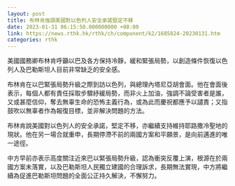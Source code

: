 ```yaml
---
layout: post
title: 布林肯強調美國對以色列人安全承諾堅定不移
date: 2023-01-31 06:15:50.000000000 +08:00
link: https://news.rthk.hk/rthk/ch/component/k2/1685824-20230131.htm
categories: rthk
---
```


美國國務卿布林肯呼籲以巴及各方保持冷靜，緩和緊張局勢，以創造條件恢復以色列人及巴勒斯坦人目前非常缺乏的安全感。

布林肯在以巴緊張局勢升級之際到訪以色列，與總理內塔尼亞胡會面。他在會面後表示，每個人都有責任採取步驟紓緩局勢，而非火上加油，強調不論受害者是誰，又或甚麼信仰，奪去無辜生命的恐怖主義行為，或為此而慶祝都應予以譴責；又指鼓吹以無辜者作為報復目標，並非解決問題的方法。

布林肯說美國對以色列人的安全承諾，堅定不移，亦繼續支持維持耶路撒冷聖地的現狀。他在另一場合就重申，長期停滯不前的兩國方案和平願景，是向前邁進的唯一途徑。

中方早前亦表示高度關注近來巴以緊張局勢升級，認為衝突反覆上演，根源在於兩國方案未落實，以及巴勒斯坦人民獨立建國的合理訴求，長期無法實現，中方將繼續為促進巴勒斯坦問題的全面公正持久解決，不懈努力。
